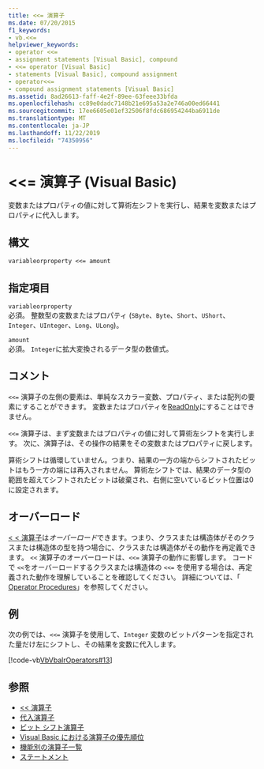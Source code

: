 ```yaml
---
title: <<= 演算子
ms.date: 07/20/2015
f1_keywords:
- vb.<<=
helpviewer_keywords:
- operator <<=
- assignment statements [Visual Basic], compound
- <<= operator [Visual Basic]
- statements [Visual Basic], compound assignment
- operator<<=
- compound assignment statements [Visual Basic]
ms.assetid: 8ad26613-faff-4e2f-89ee-63feee33bfda
ms.openlocfilehash: cc89e0dadc7148b21e695a53a2e746a00ed66441
ms.sourcegitcommit: 17ee6605e01ef32506f8fdc686954244ba6911de
ms.translationtype: MT
ms.contentlocale: ja-JP
ms.lasthandoff: 11/22/2019
ms.locfileid: "74350956"
---
```

# <a name="-operator-visual-basic"></a>\<\<= 演算子 (Visual Basic)
変数またはプロパティの値に対して算術左シフトを実行し、結果を変数またはプロパティに代入します。  
  
## <a name="syntax"></a>構文  
  
```vb  
variableorproperty <<= amount  
```  
  
## <a name="parts"></a>指定項目  
 `variableorproperty`  
 必須。 整数型の変数またはプロパティ (`SByte`、`Byte`、`Short`、`UShort`、`Integer`、`UInteger`、`Long`、`ULong`)。  
  
 `amount`  
 必須。 `Integer`に拡大変換されるデータ型の数値式。  
  
## <a name="remarks"></a>コメント  
 `<<=` 演算子の左側の要素は、単純なスカラー変数、プロパティ、または配列の要素にすることができます。 変数またはプロパティを[ReadOnly](../../../visual-basic/language-reference/modifiers/readonly.md)にすることはできません。  
  
 `<<=` 演算子は、まず変数またはプロパティの値に対して算術左シフトを実行します。 次に、演算子は、その操作の結果をその変数またはプロパティに戻します。  
  
 算術シフトは循環していません。つまり、結果の一方の端からシフトされたビットはもう一方の端には再入されません。 算術左シフトでは、結果のデータ型の範囲を超えてシフトされたビットは破棄され、右側に空いているビット位置は0に設定されます。  
  
## <a name="overloading"></a>オーバーロード  
 [< < 演算子](../../../visual-basic/language-reference/operators/left-shift-operator.md)は*オーバーロード*できます。つまり、クラスまたは構造体がそのクラスまたは構造体の型を持つ場合に、クラスまたは構造体がその動作を再定義できます。 `<<` 演算子のオーバーロードは、`<<=` 演算子の動作に影響します。 コードで `<<`をオーバーロードするクラスまたは構造体の `<<=` を使用する場合は、再定義された動作を理解していることを確認してください。 詳細については、「 [Operator Procedures](../../../visual-basic/programming-guide/language-features/procedures/operator-procedures.md)」を参照してください。  
  
## <a name="example"></a>例  
 次の例では、`<<=` 演算子を使用して、`Integer` 変数のビットパターンを指定された量だけ左にシフトし、その結果を変数に代入します。  
  
 [!code-vb[VbVbalrOperators#13](~/samples/snippets/visualbasic/VS_Snippets_VBCSharp/VbVbalrOperators/VB/Class1.vb#13)]  
  
## <a name="see-also"></a>参照

- [<< 演算子](../../../visual-basic/language-reference/operators/left-shift-operator.md)
- [代入演算子](../../../visual-basic/language-reference/operators/assignment-operators.md)
- [ビット シフト演算子](../../../visual-basic/language-reference/operators/bit-shift-operators.md)
- [Visual Basic における演算子の優先順位](../../../visual-basic/language-reference/operators/operator-precedence.md)
- [機能別の演算子一覧](../../../visual-basic/language-reference/operators/operators-listed-by-functionality.md)
- [ステートメント](../../../visual-basic/programming-guide/language-features/statements.md)
